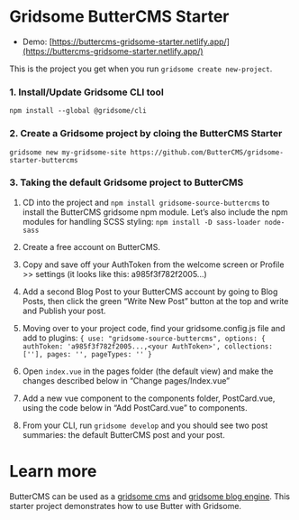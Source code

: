 # Gridsome ButterCMS Starter

* Demo: [https://buttercms-gridsome-starter.netlify.app/](https://buttercms-gridsome-starter.netlify.app/)

This is the project you get when you run `gridsome create new-project`.

### 1. Install/Update Gridsome CLI tool

`npm install --global @gridsome/cli`

### 2. Create a Gridsome project by cloing the ButterCMS Starter

`gridsome new my-gridsome-site https://github.com/ButterCMS/gridsome-starter-buttercms`


### 3. Taking the default Gridsome project to ButterCMS

1. CD into the project and `npm install gridsome-source-buttercms` to install the ButterCMS gridsome npm module.
   Let’s also include the npm modules for handling SCSS styling: `npm install -D sass-loader node-sass`
2. Create a free account on ButterCMS.
3. Copy and save off your AuthToken from the welcome screen or Profile >> settings (it looks like this: a985f3f782f2005...)
4. Add a second Blog Post to your ButterCMS account by going to Blog Posts, then click the green “Write New Post” button at the top and write and Publish your post.
5. Moving over to your project code, find your gridsome.config.js file and add to plugins:
   `{ use: "gridsome-source-buttercms", options: { authToken: 'a985f3f782f2005...,<your AuthToken>', collections: [''], pages: '', pageTypes: '' }`

6. Open `index.vue` in the pages folder (the default view) and make the changes described below in “Change pages/Index.vue”
7. Add a new vue component to the components folder, PostCard.vue, using the code below in “Add PostCard.vue” to components.
8. From your CLI, run `gridsome develop` and you should see two post summaries: the default ButterCMS post and your post.

# Learn more

ButterCMS can be used as a [gridsome cms](https://buttercms.com/gridsome-cms/) and [gridsome blog engine](https://buttercms.com/gridsome-blog-engine/). This starter project demonstrates how to use Butter with Gridsome.
